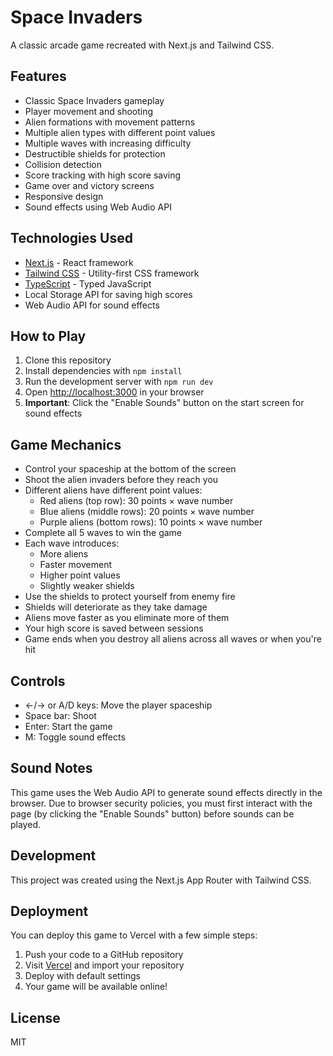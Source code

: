 # Space Invaders

A classic arcade game recreated with Next.js and Tailwind CSS.

## Features

- Classic Space Invaders gameplay
- Player movement and shooting
- Alien formations with movement patterns
- Multiple alien types with different point values
- Multiple waves with increasing difficulty
- Destructible shields for protection
- Collision detection
- Score tracking with high score saving
- Game over and victory screens
- Responsive design
- Sound effects using Web Audio API

## Technologies Used

- [Next.js](https://nextjs.org/) - React framework
- [Tailwind CSS](https://tailwindcss.com/) - Utility-first CSS framework
- [TypeScript](https://www.typescriptlang.org/) - Typed JavaScript
- Local Storage API for saving high scores
- Web Audio API for sound effects

## How to Play

1. Clone this repository
2. Install dependencies with `npm install`
3. Run the development server with `npm run dev`
4. Open [http://localhost:3000](http://localhost:3000) in your browser
5. **Important**: Click the "Enable Sounds" button on the start screen for sound effects

## Game Mechanics

- Control your spaceship at the bottom of the screen
- Shoot the alien invaders before they reach you
- Different aliens have different point values:
  - Red aliens (top row): 30 points × wave number
  - Blue aliens (middle rows): 20 points × wave number
  - Purple aliens (bottom rows): 10 points × wave number
- Complete all 5 waves to win the game
- Each wave introduces:
  - More aliens
  - Faster movement
  - Higher point values
  - Slightly weaker shields
- Use the shields to protect yourself from enemy fire
- Shields will deteriorate as they take damage
- Aliens move faster as you eliminate more of them
- Your high score is saved between sessions
- Game ends when you destroy all aliens across all waves or when you're hit

## Controls

- ←/→ or A/D keys: Move the player spaceship
- Space bar: Shoot
- Enter: Start the game
- M: Toggle sound effects

## Sound Notes

This game uses the Web Audio API to generate sound effects directly in the browser. Due to browser security policies, you must first interact with the page (by clicking the "Enable Sounds" button) before sounds can be played.

## Development

This project was created using the Next.js App Router with Tailwind CSS.

## Deployment

You can deploy this game to Vercel with a few simple steps:

1. Push your code to a GitHub repository
2. Visit [Vercel](https://vercel.com/new) and import your repository
3. Deploy with default settings
4. Your game will be available online!

## License

MIT
